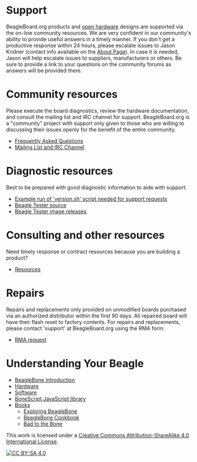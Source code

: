 # Support
<p>BeagleBoard.org products and <a href="https://www.oshwa.org/definition/" class="external">open hardware</a> designs are supported via the on-line community resources. We
    are very confident in our community's ability to provide useful answers in a timely
    manner. If you don't get a productive response within 24 hours, please escalate
    issues to Jason Kridner (contact info available on the <a href="https://beagleboard.org/about">About Page</a>).
    In case it is needed, Jason will help  escalate issues to suppliers, manufacturers
    or others. Be sure to provide a link to your questions on the community forums as
    answers will be provided there.
</p>
<h1>Community resources</h1>
 <p>Please execute the board diagnostics, review the hardware documentation, and 
 consult the mailing list and IRC channel for support. BeagleBoard.org is a "community"
 project with support only given to those who are willing to discussing their issues 
 openly for the benefit of the entire community.</p>
 <ul>
  <li>
   <a href="https://beagleboard.org/support/faq">Frequently Asked Questions</a>
  </li>
  <li>
   <a href="https://beagleboard.org//Community">Mailing List and IRC Channel</a>
  </li>
 </ul>
 <h1>Diagnostic resources</h1>
 <p>Best to be prepared with good diagnostic information to aide with support.</p>
 <ul>
     <li><a class="external" href="https://groups.google.com/d/msg/beagleboard/4oo4oL20BEs/MVwxfR-XCAAJ">Example run of 'version.sh' script needed for support requests</a></li>
     <li><a class="external" href="https://github.com/jadonk/beagle-tester">Beagle Tester source</a></li>
     <li><a class="external" href="https://github.com/beagleboard/buildroot/releases">Beagle Tester image releases</a></li>
 </ul>
 <h1>Consulting and other resources</h1>
 <p>Need timely response or contract resources because you are building a product?</p>
 <ul>
 <li><a href="https://beagleboard.org/resources">Resources</a></li>
 </ul>
 <h1>Repairs</h1>
 <p>Repairs and replacements only provided on unmodified boards purchased via an authorized distributor within the first 90 days.  All repaired board will have their flash reset to factory contents.  For repairs and replacements, please contact 'support' at BeagleBoard.org using the RMA form:</p>
 <ul>
  <li>
   <a href="https://beagleboard.org//support/rma" title="Complete Return Material Authorization form">RMA request</a>
  </li>
 </ul>
 <h1>Understanding Your Beagle</h1>
 <ul>
 <!--
     <li><a href="http://elinux.org/Beagleboard" class="external">Wiki</a></li>
 -->
     <li><a href="https://beagleboard.org//Support/bone101">BeagleBone Introduction</a></li>
     <li><a href="https://beagleboard.org//Support/Hardware+Support">Hardware</a></li>
     <li><a href="https://beagleboard.org//Support/Software+Support">Software</a></li>
     <li><a href="https://beagleboard.org//Support/bonescript">BoneScript JavaScript library</a></li>
     <li><a href="https://beagleboard.org//books">Books</a><ul>
         <li><a href="https://beagleboard.org//ebb">Exploring BeagleBone</a></li>
         <li><a href="https://beagleboard.org//cookbook">BeagleBone Cookbook</a></li>
         <li><a href="https://beagleboard.org//bad-to-the-bone">Bad to the Bone</a></li>
     </ul></li>
 </ul>


This work is licensed under a
[Creative Commons Attribution-ShareAlike 4.0 International License][cc-by-sa].

[![CC BY-SA 4.0][cc-by-sa-image]][cc-by-sa]

[cc-by-sa]: http://creativecommons.org/licenses/by-sa/4.0/
[cc-by-sa-image]: https://licensebuttons.net/l/by-sa/4.0/88x31.png
[cc-by-sa-shield]: https://img.shields.io/badge/License-CC%20BY--SA%204.0-lightgrey.svg
